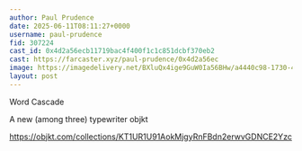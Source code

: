 ```yaml
---
author: Paul Prudence
date: 2025-06-11T08:11:27+0000
username: paul-prudence
fid: 307224
cast_id: 0x4d2a56ecb11719bac4f400f1c1c851dcbf370eb2
cast: https://farcaster.xyz/paul-prudence/0x4d2a56ec
image: https://imagedelivery.net/BXluQx4ige9GuW0Ia56BHw/a4440c98-1730-40c7-0c5e-d5f39cde5000/original
layout: post
---
```

Word Cascade  
  
A new (among three) typewriter objkt  
  
https://objkt.com/collections/KT1UR1U91AokMjgyRnFBdn2erwvGDNCE2Yzc  

<img src='https://imagedelivery.net/BXluQx4ige9GuW0Ia56BHw/a4440c98-1730-40c7-0c5e-d5f39cde5000/original' alt='' referrerpolicy='no-referrer'/>